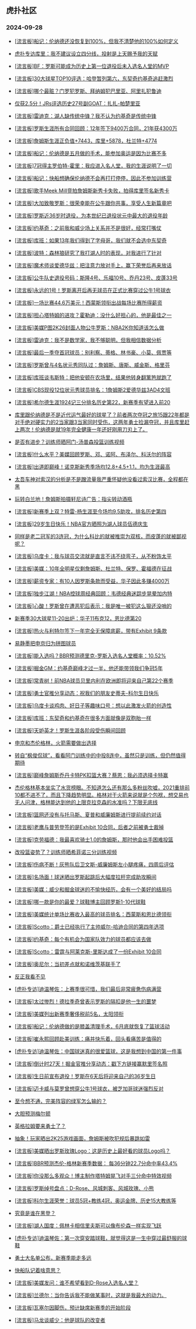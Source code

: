 ## 虎扑社区 
### 2024-09-28

+ [[流言板]船记：伦纳德还没恢复到100%，但我不清楚他的100%如何定义](https://bbs.hupu.com/628148673.html)

+ [虎扑专访库里：我不建议设立四分线，投射是上天赐予我的天赋](https://bbs.hupu.com/628146642.html)

+ [[流言板]BF：罗斯可能成为历史上第一位退役后未入选名人堂的MVP](https://bbs.hupu.com/628149509.html)

+ [[流言板]30大球星TOP10评选：哈登暂列第六，东契奇约基奇追赶激烈](https://bbs.hupu.com/628145836.html)

+ [[流言板]哪个最脏？门罗犯罗斯、拜纳姆犯巴里亚、阿里扎犯鲁迪](https://bbs.hupu.com/628149904.html)

+ [仅获2.5分！JRs评选历史27号副GOAT：扎扎-帕楚里亚](https://bbs.hupu.com/628144801.html)

+ [[流言板]雷迪克：湖人缺传统中锋？我不认为约基奇是传统中锋](https://bbs.hupu.com/628148128.html)

+ [[流言板]罗斯生涯所有合同回顾：12年签下9400万合同，21年获4300万](https://bbs.hupu.com/628149163.html)

+ [[流言板]詹姆斯生涯正负值+7443，库里+5878，杜兰特+4774](https://bbs.hupu.com/628143781.html)

+ [[流言板]船记：伦纳德是五月做的手术，能参加奥运是因为比赛不多](https://bbs.hupu.com/628147758.html)

+ [[流言板]7冠得主罗伯特-霍里：我应进入名人堂，我的生涯说明了一切](https://bbs.hupu.com/628146966.html)

+ [[流言板]船记：快船想确保伦纳德不会再打打停停，因此不参加训练营](https://bbs.hupu.com/628147917.html)

+ [[流言板]歌手Meek Mill竞拍詹姆斯新秀卡失败，拍得库里签名新秀卡](https://bbs.hupu.com/628147627.html)

+ [[流言板]大加致敬罗斯：很荣幸能在公牛跟你共事，享受人生新篇章吧](https://bbs.hupu.com/628148687.html)

+ [[流言板]罗斯近36岁时退役，为本世纪已退役状元中最大的退役年龄](https://bbs.hupu.com/628149225.html)

+ [[流言板]约基奇：之前我和威少场上关系并不是很好，经常打嘴仗](https://bbs.hupu.com/628144261.html)

+ [[流言板]库班：如果13年我们得到了字母哥，我们就不会选中东契奇](https://bbs.hupu.com/628146145.html)

+ [[流言板]波特：森林狼研究了我打湖人时的表现，对我进行了针对](https://bbs.hupu.com/628144047.html)

+ [[流言板]魔术师谈爱德华兹：把注意力放对手上，赢下荣誉后再来放话](https://bbs.hupu.com/628150084.html)

+ [[流言板]公牛队史退役号码：斯隆4号、乐福10号、乔丹23号、皮蓬33号](https://bbs.hupu.com/628149132.html)

+ [[流言板]永远的1号！罗斯离开后再无球员在正式比赛穿过公牛1号球衣](https://bbs.hupu.com/628149777.html)

+ [[流言板]一场比赛44.6万美元！西蒙斯领衔出战每场比赛所得薪资](https://bbs.hupu.com/628150260.html)

+ [[流言板]担心塔特姆的进攻？霍勒迪：没什么好担心的，他是最佳之一](https://bbs.hupu.com/628146826.html)

+ [[流言板]美媒P图2K26封面人物公牛罗斯：NBA2K你知道该怎么做](https://bbs.hupu.com/628144358.html)

+ [[流言板]雷迪克：我不是数学家，我不够聪明，但我相信数据分析](https://bbs.hupu.com/628148477.html)

+ [[流言板]最后一季夺首冠球员：别利察、蒂格、林书豪、小莫、佩贾等](https://bbs.hupu.com/628149984.html)

+ [[流言板]罗斯曾与4名状元秀同队过：詹姆斯、唐斯、威金斯、格里芬](https://bbs.hupu.com/628149256.html)

+ [[流言板]库班谈韦斯特：把他安顿在农场里，结果他转身翻篱笆就跑了](https://bbs.hupu.com/628142206.html)

+ [[流言板]CBS现役12位状元秀球员排名：1詹姆斯2爱德华兹3AD4文班](https://bbs.hupu.com/628150610.html)

+ [[流言板]希尔德生涯1924记三分排名历史第22，新赛季有望进入前20](https://bbs.hupu.com/628149326.html)

+ [库里跟伦纳德是不是近代运气最好的球星了？前者两次夺冠之旅15跟22年都是对手绝对硬实力的2当家跟3当家同时受伤，这两年勇士捡漏夺冠，并且库里赶上两次！伦纳德是就19年完全健康一年还好刚用刀刃上了。](https://bbs.hupu.com/628149959.html)

+ [是否有进步？训练师晒阿门-汤普森投篮训练视频](https://bbs.hupu.com/628150023.html)

+ [[流言板]什么水平？美媒回顾罗斯、邓、诺阿、布泽尔、科沃尔的阵容](https://bbs.hupu.com/628149490.html)

+ [[流言板]出道即巅峰！诺克斯新秀季场均12.8+4.5+1.1，均为生涯最高](https://bbs.hupu.com/628150306.html)

+ [太吾车神对索汉的分析是不是蹭流量我严重怀疑他没看过索汉比赛，全程都在黑](https://bbs.hupu.com/628149328.html)

+ [玩转白兰地！詹姆斯拍摄轩尼诗广告：指尖转动酒瓶](https://bbs.hupu.com/628146160.html)

+ [[流言板]新赛季上双？特雷-杨生涯至今场均9.5助攻，排名历史第四](https://bbs.hupu.com/628149640.html)

+ [[流言板]29岁生日快乐！NBA官方晒照为湖人球员伍德庆生](https://bbs.hupu.com/628150172.html)

+ [同样是老二冠军的3连冠，为什么科比的就被推崇为双核，而皮蓬的就被鄙视呢？](https://bbs.hupu.com/628148584.html)

+ [[流言板]乌度卡：我与球员交流就是直言不讳不绕弯子，从不粉饰太平](https://bbs.hupu.com/628150421.html)

+ [[流言板]美媒：10年全明星仅剩詹姆斯、杜兰特、保罗、霍福德在征战](https://bbs.hupu.com/628142929.html)

+ [[流言板]薪资专家：有10人因罗斯条款而受益，华子因此多赚4000万](https://bbs.hupu.com/628143464.html)

+ [[流言板]独步江湖！NBA控球周经典回顾：韦德经典迷踪步晃晕加内特](https://bbs.hupu.com/628150472.html)

+ [[流言板]心酸！罗斯曾在遭恶犯后表示：我是唯一被犯这么狠还没哨的](https://bbs.hupu.com/628150680.html)

+ [新赛季30大球星11-20出炉：华子11布克12，恩比德第20](https://bbs.hupu.com/628141392.html)

+ [[流言板]热火与利特尔签下一年完全无保障底薪，带有Exhibit 9条款](https://bbs.hupu.com/628150034.html)

+ [易静墨把申京归为拼图球员](https://bbs.hupu.com/628147671.html)

+ [[流言板]能入选吗？BBR预测德里克-罗斯入选名人堂概率：10.52%](https://bbs.hupu.com/628142839.html)

+ [[流言板]掘金GM：约基奇巅峰才过一半，他还能带领我们争冠5年](https://bbs.hupu.com/628143657.html)

+ [[流言板]常青树！前NBA球员贝里内利在欧洲即将迎来自己第22个赛季](https://bbs.hupu.com/628145705.html)

+ [[流言板]勇士官推分享动态：祝我们的朋友史蒂夫-科尔生日快乐](https://bbs.hupu.com/628150270.html)

+ [[流言板]乌度卡谈鸡肉、好日子等趣味口号：想以此激发火箭的创造性](https://bbs.hupu.com/628150174.html)

+ [[流言板]库班：东契奇和约基奇在很多方面就像是双胞胎一样](https://bbs.hupu.com/628144522.html)

+ [[流言板]天妒英才！罗斯生涯各阶段受伤瞬间回顾](https://bbs.hupu.com/628149998.html)

+ [申京和杰伦格林，火箭需要做出选择](https://bbs.hupu.com/628148746.html)

+ [转自“枫俊侃球”，看看阿门训练中的中投8连中，虽然只是训练，但仍然值得期待](https://bbs.hupu.com/628149466.html)

+ [[流言板]巅峰詹姆斯乔丹卡特PK扣篮大赛？蔡恩：我必须选择卡特赢](https://bbs.hupu.com/628145042.html)

+ [杰伦格林基本坐实了水货榜眼。不知道怎么还有那么多粉丝吹嘘，2021重排前10都不进不了，而且下降趋势明显。格林对于火箭来说就是个包袱，想交易也无人问津，格林能达到他的上限克拉克森的水准吗？下限无底线](https://bbs.hupu.com/628150462.html)

+ [[流言板]篮网还没有与托马斯、夏普和威廉姆斯进行提前续约对话](https://bbs.hupu.com/628149972.html)

+ [[流言板]老鹰与普劳登签的是Exhibit 10合同，后者之前被勇士裁掉](https://bbs.hupu.com/628150128.html)

+ [[流言板]克劳福德：我最喜欢骑士1.0的詹姆斯，那时他会出手困难投篮](https://bbs.hupu.com/628151126.html)

+ [改投篮姿势了？训练师晒希菲诺三分训练视频](https://bbs.hupu.com/628150926.html)

+ [[流言板]伤病不断！灰熊队后卫文斯-威廉姆斯左小腿疼痛，四周后评估](https://bbs.hupu.com/628151015.html)

+ [[流言板]名场面！球迷晒出罗斯起跳后大幅度拉杆完成助攻瞬间](https://bbs.hupu.com/628150298.html)

+ [[流言板]美媒：威少和掘金球迷的不愉快经历，会有一个美好的结局吗](https://bbs.hupu.com/628150791.html)

+ [[流言板]哪一款是你的最爱？球鞋博主回顾罗斯1-10代球鞋](https://bbs.hupu.com/628151196.html)

+ [[流言板]美媒统计单场比赛收入最高的球员排名：西蒙斯和恩比德领衔](https://bbs.hupu.com/628151252.html)

+ [[流言板]Scotto：爵士已经执行了主帅威尔-哈迪合同的第四年选项](https://bbs.hupu.com/628150679.html)

+ [[流言板]约基奇：每个有机会为国家队效力的球员都应该去做](https://bbs.hupu.com/628150391.html)

+ [[流言板]Scotto：雷霆与阿莱克斯-里斯达成了一份Exhibit 10合同](https://bbs.hupu.com/628150851.html)

+ [[流言板]奥尼尔：当初差点就和诺维茨基联手了](https://bbs.hupu.com/628151398.html)

+ [反正我看不见](https://bbs.hupu.com/628150720.html)

+ [[虎扑专访]迪温琴佐：上赛季很可惜，我们最后非常疲惫伤病满营](https://bbs.hupu.com/628151096.html)

+ [[流言板]太过惨烈！德拉季奇曾表示罗斯的隔扣是他一生的噩梦](https://bbs.hupu.com/628151547.html)

+ [[流言板]美媒列出新赛季奢侈税前5名，太阳领衔](https://bbs.hupu.com/628151574.html)

+ [[流言板]船记：伦纳德做的是膝盖清理手术，6月底就恢复了篮球活动](https://bbs.hupu.com/628151662.html)

+ [[流言板]崔永熙回顾赴美训练：痛并快乐着，回头看痛苦是值得的](https://bbs.hupu.com/628151666.html)

+ [[虎扑专访]迪温琴佐：中国球迷真的很爱篮球，这是我想到中国的第一件事](https://bbs.hupu.com/628151484.html)

+ [[流言板]倒计时27天！掘金官推分享动态：戳下方链接赢默里签名照](https://bbs.hupu.com/628151072.html)

+ [[流言板]生日前宣布退役！罗斯在6天后将迎来自己的36岁生日](https://bbs.hupu.com/628151656.html)

+ [[流言板]迈卡威与莫罗曾想穿公牛1号球衣，被芝加哥球迷强烈反对](https://bbs.hupu.com/628151688.html)

+ [至今想不通，完美阵容的绿军怎么输的？](https://bbs.hupu.com/628151380.html)

+ [大胆预测梅尔顿](https://bbs.hupu.com/628150957.html)

+ [英格拉姆要来勇士了？](https://bbs.hupu.com/628151353.html)

+ [抽象！玩家晒出2K25游戏画面，詹姆斯被吹犯规后暴跳如雷](https://bbs.hupu.com/628151739.html)

+ [[流言板]美媒晒出罗斯玫瑰Logo：这是历史上最好看的球员Logo吗？](https://bbs.hupu.com/628151796.html)

+ [[流言板]BBR预测杰伦-格林新赛季数据： 每36分钟22.7分命中率43.4%](https://bbs.hupu.com/628151724.html)

+ [[流言板]你没那么多观众！博主制作塔特姆晃飞对手三分命中特效视频](https://bbs.hupu.com/628151715.html)

+ [[流言板]罗斯绰号盘点：D-Rose、风城刺客、风城玫瑰、小熊](https://bbs.hupu.com/628151647.html)

+ [[流言板]科尔生涯荣誉：球员5冠+教练4冠，奥运金牌、历史15大教练等](https://bbs.hupu.com/628151768.html)

+ [究竟是谁在黑登？](https://bbs.hupu.com/628151025.html)

+ [[流言板]湖人国度：佩林卡相信里夫斯可以像布伦森一样实现飞跃](https://bbs.hupu.com/628151895.html)

+ [[虎扑专访]迪温琴佐：第一次穿安踏球鞋，就觉得这是一生中穿过最舒服的球鞋](https://bbs.hupu.com/628151841.html)

+ [勇士大名单公布，新赛季能走多远](https://bbs.hupu.com/628151552.html)

+ [快船队记着啥意思？](https://bbs.hupu.com/628151410.html)

+ [[流言板]美媒发问：谁不希望看到D-Rose入选名人堂？](https://bbs.hupu.com/628151985.html)

+ [[流言板]兰德尔：当你告诉我不能做某事时，这就是我最大的动力。](https://bbs.hupu.com/628151939.html)

+ [[流言板]瓦塞尔因脚伤，预计缺席新赛季的开始阶段](https://bbs.hupu.com/628151956.html)

+ [[流言板]马龙谈威少：他是球队的改变者](https://bbs.hupu.com/628152099.html)


